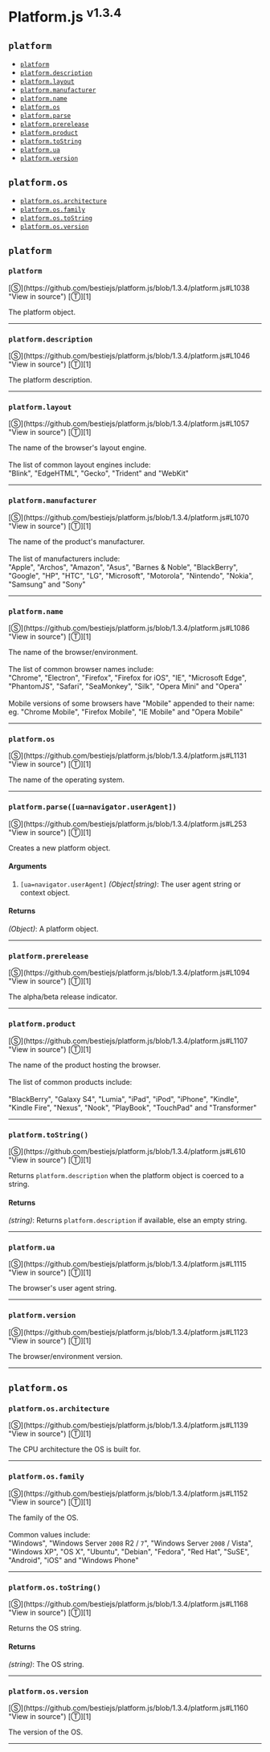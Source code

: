 # Platform.js <sup>v1.3.4</sup>

<!-- div class="toc-container" -->

<!-- div -->

## `platform`
* <a href="#platform">`platform`</a>
* <a href="#platformdescription">`platform.description`</a>
* <a href="#platformlayout">`platform.layout`</a>
* <a href="#platformmanufacturer">`platform.manufacturer`</a>
* <a href="#platformname">`platform.name`</a>
* <a href="#platformos">`platform.os`</a>
* <a href="#platformparseuanavigatoruseragent">`platform.parse`</a>
* <a href="#platformprerelease">`platform.prerelease`</a>
* <a href="#platformproduct">`platform.product`</a>
* <a href="#platformtostring">`platform.toString`</a>
* <a href="#platformua">`platform.ua`</a>
* <a href="#platformversion">`platform.version`</a>

<!-- /div -->

<!-- div -->

## `platform.os`
* <a href="#platformosarchitecture">`platform.os.architecture`</a>
* <a href="#platformosfamily">`platform.os.family`</a>
* <a href="#platformostostring">`platform.os.toString`</a>
* <a href="#platformosversion">`platform.os.version`</a>

<!-- /div -->

<!-- /div -->

<!-- div class="doc-container" -->

<!-- div -->

## `platform`

<!-- div -->

<h3 id="platform"><code>platform</code></h3>
[&#x24C8;](https://github.com/bestiejs/platform.js/blob/1.3.4/platform.js#L1038 "View in source") [&#x24C9;][1]

The platform object.

---

<!-- /div -->

<!-- div -->

<h3 id="platformdescription"><code>platform.description</code></h3>
[&#x24C8;](https://github.com/bestiejs/platform.js/blob/1.3.4/platform.js#L1046 "View in source") [&#x24C9;][1]

The platform description.

---

<!-- /div -->

<!-- div -->

<h3 id="platformlayout"><code>platform.layout</code></h3>
[&#x24C8;](https://github.com/bestiejs/platform.js/blob/1.3.4/platform.js#L1057 "View in source") [&#x24C9;][1]

The name of the browser's layout engine.
<br>
<br>
The list of common layout engines include:<br>
"Blink", "EdgeHTML", "Gecko", "Trident" and "WebKit"

---

<!-- /div -->

<!-- div -->

<h3 id="platformmanufacturer"><code>platform.manufacturer</code></h3>
[&#x24C8;](https://github.com/bestiejs/platform.js/blob/1.3.4/platform.js#L1070 "View in source") [&#x24C9;][1]

The name of the product's manufacturer.
<br>
<br>
The list of manufacturers include:<br>
"Apple", "Archos", "Amazon", "Asus", "Barnes & Noble", "BlackBerry",
"Google", "HP", "HTC", "LG", "Microsoft", "Motorola", "Nintendo",
"Nokia", "Samsung" and "Sony"

---

<!-- /div -->

<!-- div -->

<h3 id="platformname"><code>platform.name</code></h3>
[&#x24C8;](https://github.com/bestiejs/platform.js/blob/1.3.4/platform.js#L1086 "View in source") [&#x24C9;][1]

The name of the browser/environment.
<br>
<br>
The list of common browser names include:<br>
"Chrome", "Electron", "Firefox", "Firefox for iOS", "IE",
"Microsoft Edge", "PhantomJS", "Safari", "SeaMonkey", "Silk",
"Opera Mini" and "Opera"
<br>
<br>
Mobile versions of some browsers have "Mobile" appended to their name:<br>
eg. "Chrome Mobile", "Firefox Mobile", "IE Mobile" and "Opera Mobile"

---

<!-- /div -->

<!-- div -->

<h3 id="platformos"><code>platform.os</code></h3>
[&#x24C8;](https://github.com/bestiejs/platform.js/blob/1.3.4/platform.js#L1131 "View in source") [&#x24C9;][1]

The name of the operating system.

---

<!-- /div -->

<!-- div -->

<h3 id="platformparseuanavigatoruseragent"><code>platform.parse([ua=navigator.userAgent])</code></h3>
[&#x24C8;](https://github.com/bestiejs/platform.js/blob/1.3.4/platform.js#L253 "View in source") [&#x24C9;][1]

Creates a new platform object.

#### Arguments
1. `[ua=navigator.userAgent]` *(Object|string)*: The user agent string or context object.

#### Returns
*(Object)*: A platform object.

---

<!-- /div -->

<!-- div -->

<h3 id="platformprerelease"><code>platform.prerelease</code></h3>
[&#x24C8;](https://github.com/bestiejs/platform.js/blob/1.3.4/platform.js#L1094 "View in source") [&#x24C9;][1]

The alpha/beta release indicator.

---

<!-- /div -->

<!-- div -->

<h3 id="platformproduct"><code>platform.product</code></h3>
[&#x24C8;](https://github.com/bestiejs/platform.js/blob/1.3.4/platform.js#L1107 "View in source") [&#x24C9;][1]

The name of the product hosting the browser.
<br>
<br>
The list of common products include:
<br>
<br>
"BlackBerry", "Galaxy S4", "Lumia", "iPad", "iPod", "iPhone", "Kindle",
"Kindle Fire", "Nexus", "Nook", "PlayBook", "TouchPad" and "Transformer"

---

<!-- /div -->

<!-- div -->

<h3 id="platformtostring"><code>platform.toString()</code></h3>
[&#x24C8;](https://github.com/bestiejs/platform.js/blob/1.3.4/platform.js#L610 "View in source") [&#x24C9;][1]

Returns `platform.description` when the platform object is coerced to a string.

#### Returns
*(string)*: Returns `platform.description` if available, else an empty string.

---

<!-- /div -->

<!-- div -->

<h3 id="platformua"><code>platform.ua</code></h3>
[&#x24C8;](https://github.com/bestiejs/platform.js/blob/1.3.4/platform.js#L1115 "View in source") [&#x24C9;][1]

The browser's user agent string.

---

<!-- /div -->

<!-- div -->

<h3 id="platformversion"><code>platform.version</code></h3>
[&#x24C8;](https://github.com/bestiejs/platform.js/blob/1.3.4/platform.js#L1123 "View in source") [&#x24C9;][1]

The browser/environment version.

---

<!-- /div -->

<!-- /div -->

<!-- div -->

## `platform.os`

<!-- div -->

<h3 id="platformosarchitecture"><code>platform.os.architecture</code></h3>
[&#x24C8;](https://github.com/bestiejs/platform.js/blob/1.3.4/platform.js#L1139 "View in source") [&#x24C9;][1]

The CPU architecture the OS is built for.

---

<!-- /div -->

<!-- div -->

<h3 id="platformosfamily"><code>platform.os.family</code></h3>
[&#x24C8;](https://github.com/bestiejs/platform.js/blob/1.3.4/platform.js#L1152 "View in source") [&#x24C9;][1]

The family of the OS.
<br>
<br>
Common values include:<br>
"Windows", "Windows Server `2008` R2 / `7`", "Windows Server `2008` / Vista",
"Windows XP", "OS X", "Ubuntu", "Debian", "Fedora", "Red Hat", "SuSE",
"Android", "iOS" and "Windows Phone"

---

<!-- /div -->

<!-- div -->

<h3 id="platformostostring"><code>platform.os.toString()</code></h3>
[&#x24C8;](https://github.com/bestiejs/platform.js/blob/1.3.4/platform.js#L1168 "View in source") [&#x24C9;][1]

Returns the OS string.

#### Returns
*(string)*: The OS string.

---

<!-- /div -->

<!-- div -->

<h3 id="platformosversion"><code>platform.os.version</code></h3>
[&#x24C8;](https://github.com/bestiejs/platform.js/blob/1.3.4/platform.js#L1160 "View in source") [&#x24C9;][1]

The version of the OS.

---

<!-- /div -->

<!-- /div -->

<!-- /div -->

 [1]: #platform "Jump back to the TOC."
